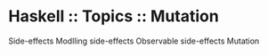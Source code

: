 # Haskell :: Topics :: Mutation

Side-effects
Modlling side-effects
Observable side-effects
Mutation
